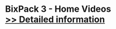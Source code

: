 # BixPack 3 - Home Videos<br />[>> Detailed information](https://secure.shareit.com/shareit/product.html?productid=300497661&affiliateid=200057808)